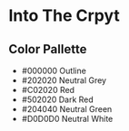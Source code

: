 # Into The Crpyt

## Color Pallette

- #000000 Outline
- #202020 Neutral Grey
- #C02020 Red
- #502020 Dark Red
- #204040 Neutral Green
- #D0D0D0 Neutral White